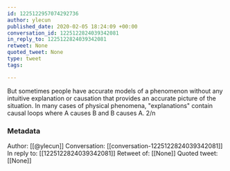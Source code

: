 ```yaml
---
id: 1225122957074292736
author: ylecun
published_date: 2020-02-05 18:24:09 +00:00
conversation_id: 1225122824039342081
in_reply_to: 1225122824039342081
retweet: None
quoted_tweet: None
type: tweet
tags:

---
```


But sometimes people have accurate models of a phenomenon without any intuitive explanation or causation that provides an accurate picture of the situation. In many cases of physical phenomena, "explanations" contain causal loops where A causes B and B causes A.
2/n

### Metadata

Author: [[@ylecun]]
Conversation: [[conversation-1225122824039342081]]
In reply to: [[1225122824039342081]]
Retweet of: [[None]]
Quoted tweet: [[None]]
